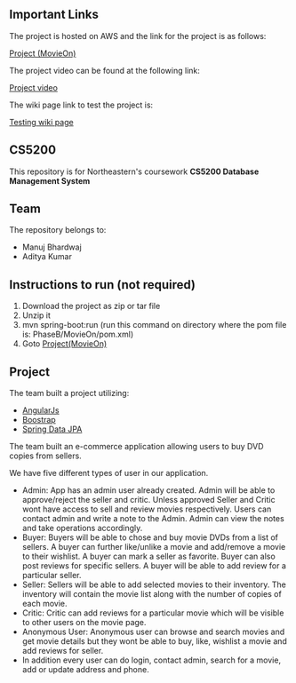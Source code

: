 ## Important Links

The project is hosted on AWS and the link for the project is as follows:

[Project (MovieOn)](http://ec2-18-221-163-240.us-east-2.compute.amazonaws.com:8080/#!/home)

The project video can be found at the following link:

[Project video](https://youtu.be/70mQxQ06naQ)

The wiki page link to test the project is:

[Testing wiki page](https://github.com/manujbhardwaj/MovieOn/wiki/Testing)

## CS5200
This repository is for Northeastern's coursework **CS5200 Database Management System**


## Team
The repository belongs to:

* Manuj Bhardwaj
* Aditya Kumar

## Instructions to run (not required)

1. Download the project as zip or tar file
2. Unzip it
3. mvn spring-boot:run (run this command on directory where the pom file is: PhaseB/MovieOn/pom.xml)
4. Goto [Project(MovieOn)](http://localhost:8080/#)

## Project

The team built a project utilizing:

* [AngularJs](https://angularjs.org/)
* [Boostrap](https://getbootstrap.com/)
* [Spring Data JPA](https://projects.spring.io/spring-data-jpa/)

The team built an e-commerce application allowing users to buy DVD copies from sellers.

We have five different types of user in our application.

* Admin: App has an admin user already created. Admin will be able to approve/reject the seller and critic. Unless approved Seller and Critic wont have access to sell and review movies respectively. Users can contact admin and write a note to the Admin. Admin can view the notes and take operations accordingly. 
* Buyer: Buyers will be able to chose and buy movie DVDs from a list of sellers. A buyer can further like/unlike a movie and add/remove a movie to their wishlist. A buyer can mark a seller as favorite. Buyer can also post reviews for specific sellers. A buyer will be able to add review for a particular seller.
* Seller: Sellers will be able to add selected movies to their inventory. The inventory will contain the movie list along with the number of copies of each movie.
* Critic: Critic can add reviews for a particular movie which will be visible to other users on the movie page.
* Anonymous User: Anonymous user can browse and search movies and get movie details but they wont be able to buy, like, wishlist a movie and add reviews for seller.
* In addition every user can do login, contact admin, search for a movie, add or update address and phone.
